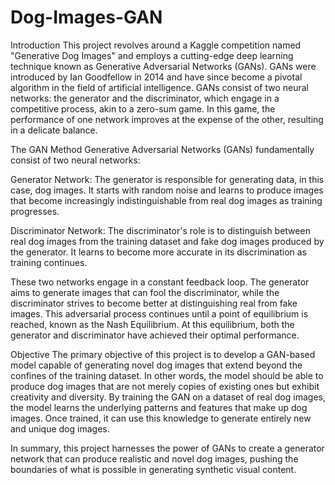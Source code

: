 # Dog-Images-GAN
Introduction
This project revolves around a Kaggle competition named "Generative Dog Images" and employs a cutting-edge deep learning technique known as Generative Adversarial Networks (GANs). GANs were introduced by Ian Goodfellow in 2014 and have since become a pivotal algorithm in the field of artificial intelligence. GANs consist of two neural networks: the generator and the discriminator, which engage in a competitive process, akin to a zero-sum game. In this game, the performance of one network improves at the expense of the other, resulting in a delicate balance.

The GAN Method Generative Adversarial Networks (GANs) fundamentally consist of two neural networks:

Generator Network: The generator is responsible for generating data, in this case, dog images. It starts with random noise and learns to produce images that become increasingly indistinguishable from real dog images as training progresses.

Discriminator Network: The discriminator's role is to distinguish between real dog images from the training dataset and fake dog images produced by the generator. It learns to become more accurate in its discrimination as training continues.

These two networks engage in a constant feedback loop. The generator aims to generate images that can fool the discriminator, while the discriminator strives to become better at distinguishing real from fake images. This adversarial process continues until a point of equilibrium is reached, known as the Nash Equilibrium. At this equilibrium, both the generator and discriminator have achieved their optimal performance.

Objective The primary objective of this project is to develop a GAN-based model capable of generating novel dog images that extend beyond the confines of the training dataset. In other words, the model should be able to produce dog images that are not merely copies of existing ones but exhibit creativity and diversity. By training the GAN on a dataset of real dog images, the model learns the underlying patterns and features that make up dog images. Once trained, it can use this knowledge to generate entirely new and unique dog images.

In summary, this project harnesses the power of GANs to create a generator network that can produce realistic and novel dog images, pushing the boundaries of what is possible in generating synthetic visual content.
